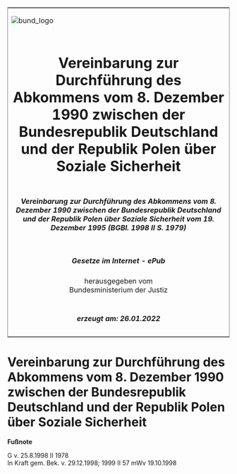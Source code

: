 <span id="DECKBLATT.html"></span>

<table border="0" frame="border" width="100%">

<tr valign="top">

<td align="left">

![bund\_logo](BfJ_2021_Web_de_de.gif)

</td>

<td align="right">

 

</td>

</tr>

<tr align="center" valign="middle">

<td colspan="2">

# Vereinbarung zur Durchführung des Abkommens vom 8. Dezember 1990 zwischen der Bundesrepublik Deutschland und der Republik Polen über Soziale Sicherheit

</td>

</tr>

<tr align="center" valign="middle">

<td colspan="2">

##### Vereinbarung zur Durchführung des Abkommens vom 8. Dezember 1990 zwischen der Bundesrepublik Deutschland und der Republik Polen über Soziale Sicherheit vom 19. Dezember 1995 (BGBl. 1998 II S. 1979)

</td>

</tr>

<tr align="center" valign="middle">

<td colspan="2">

  
  

##### Gesetze im Internet - ePub  
  
herausgegeben vom  
Bundesministerium der Justiz

</td>

</tr>

<tr align="center" valign="bottom">

<td colspan="2">

  
  

##### erzeugt am: 26.01.2022

</td>

</tr>

</table>

<span id="BJNR197920998.html"></span>

# Vereinbarung zur Durchführung des Abkommens vom 8. Dezember 1990 zwischen der Bundesrepublik Deutschland und der Republik Polen über Soziale Sicherheit

<div>

  
**Fußnote**

<div class="jnhtml">

<div>

<div class="jurAbsatz">

G v. 25.8.1998 II 1978  
In Kraft gem. Bek. v. 29.12.1998; 1999 II 57 mWv 19.10.1998

</div>

</div>

</div>

</div>
